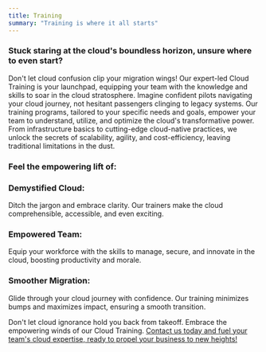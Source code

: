 ```yaml
---
title: Training
summary: "Training is where it all starts"
---
```


### Stuck staring at the cloud's boundless horizon, unsure where to even start? 
Don't let cloud confusion clip your migration wings! Our expert-led Cloud Training is your launchpad, equipping your team with the knowledge and skills to soar in the cloud stratosphere. Imagine confident pilots navigating your cloud journey, not hesitant passengers clinging to legacy systems. Our training programs, tailored to your specific needs and goals, empower your team to understand, utilize, and optimize the cloud's transformative power. From infrastructure basics to cutting-edge cloud-native practices, we unlock the secrets of scalability, agility, and cost-efficiency, leaving traditional limitations in the dust.

### Feel the empowering lift of:

### Demystified Cloud: 
Ditch the jargon and embrace clarity. Our trainers make the cloud comprehensible, accessible, and even exciting.

### Empowered Team: 
Equip your workforce with the skills to manage, secure, and innovate in the cloud, boosting productivity and morale.

### Smoother Migration: 
Glide through your cloud journey with confidence. Our training minimizes bumps and maximizes impact, ensuring a smooth transition.

Don't let cloud ignorance hold you back from takeoff. Embrace the empowering winds of our Cloud Training. [Contact us today and fuel your team's cloud expertise, ready to propel your business to new heights!](https://www.colbal.com/bookings/)